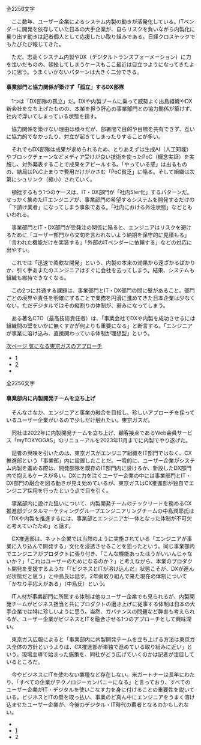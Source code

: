 全2256文字

　ここ数年、ユーザー企業によるシステム内製の動きが活発化している。ITベンダーに開発を依存していた日本の大手企業が、自らリスクを負いながら内製化に乗り出す動きは記者個人として応援したい取り組みである。日経クロステックでもたびたび報じてきた。

　ただ、志高くシステム内製やDX（デジタルトランスフォーメーション）に力を注いだものの、頓挫してしまうケースもここ最近は目立つようになってきたように思う。うまくいかないパターンは大きく二分できる。

#### 事業部門と協力関係が築けず「孤立」するDX部隊

　1つは「DX部隊の孤立」だ。DXや内製ブームに乗って威勢よく出島組織やDX新会社を立ち上げたものの、本業を担う肝心の事業部門との協力関係が築けず、社内で浮いてしまっている状態を指す。

　協力関係を築けない理由は様々だが、部署間で目的や目標を共有できず、互いに協力的でなかったり、対立が起きてしまったりすることが多い。

　それでもDX部隊は成果が求められるため、とりあえずは生成AI（人工知能）やブロックチェーンなどメディア受けが良い技術を使ったPoC（概念実証）を実施し、対外発表することで成果をアピールする。「やっている感」は出るものの、結局はPoC止まりで費用だけがかさむ「PoC貧乏」に陥る。そして組織は次第にシュリンク（縮小）されていく。

　頓挫するもう1つのケースは、IT・DX部門が「社内SIer化」するパターンだ。せっかく集めたITエンジニアが、事業部門の希望するシステムを開発するだけの「下請け業者」になってしまう事象である。「社内における外注状態」などともいわれる。

　事業部門とIT・DX部門が受発注の関係に陥ると、エンジニアはリスクを避けるために「ユーザー部門から文句を言われないよう納期を保守的に見積もる」「言われた機能だけを実装する」「外部のITベンダーに依頼する」などの対応に出やすい。

　これでは「迅速で柔軟な開発」という、内製の本来の効果から遠ざかるばかりか、引く手あまたのエンジニアはすぐに会社を去ってしまう。結果、システムも組織も維持できなくなる。

　この2つに共通する課題は、事業部門とIT・DX部門の間に壁があること。部門ごとの境界や責任を明確にすることで業務を円滑に進めてきた日本企業は少なくない。ただデジタルではその縦割りの体制が、弱みになってしまう。

　ある著名CTO（最高技術責任者）は、「事業会社でDXや内製を成功させるには組織間の壁をいかに無くすかが何よりも重要になる」と断言する。「エンジニアが事業に溶け込み、直接関わっている体制が理想型」という。

[次ページ 気になる東京ガスのアプローチ](https://xtech.nikkei.com/atcl/nxt/column/18/00138/020201459/?P=2)

-   1
-   [2](https://xtech.nikkei.com/atcl/nxt/column/18/00138/020201459/?P=2)
-   [](https://xtech.nikkei.com/atcl/nxt/column/18/00138/020201459/?P=2)

全2256文字

#### 事業部内に内製開発チームを立ち上げ

　そんなさなか、エンジニアと事業の融合を目指し、珍しいアプローチを採っているユーザー企業がいるので少しだけ触れたい。東京ガスだ。

　同社は2022年に内製開発チームを立ち上げ、顧客接点であるWeb会員サービス「myTOKYOGAS」のリニューアルを2023年11月までに内製でやり遂げた。

　記者の興味を引いたのは、東京ガスがエンジニア組織をIT部門ではなく、CX推進部という「事業部」内に設置したことだ。一般的に、ユーザー企業がシステム内製を進める際は、開発部隊を既存のIT部門内に設けるか、新設したDX部門内で抱えるケースが多い。DXに力を注ぐユーザー企業の中には事業部門とIT・DX部門の融合を図る動きが見え始めているが、東京ガスはCX推進部が独自でエンジニア採用を行ったという点で目を引く。

　事業部内に設けた狙いについて、内製開発チームのテックリードを務めるCX推進部デジタルマーケティンググループエンジニアリングチームの中島潤耶氏は「DXや内製を推進するには、事業部とエンジニアが一体となった体制が不可欠と考えていたため」と話す。

　CX推進部は、ネット企業では当然のように実施されている「エンジニアが事業に入り込んで開発する」文化を浸透させることを狙ったという。同じ事業部内でエンジニアがプロダクトに張り付き、「こんな機能あったほうがいいんじゃないか？」「これはユーザーのためになるのか？」と考えながら、本業のプロダクト開発を支援するような「『ビジネスとITが溶け込んだ』状態こそが、DXが進んだ状態だと思う」と中島氏は話す。2年弱取り組んで来た現在の体制について「かなり手応えがある」（中島氏）という。

　IT人材が事業部門に所属する体制は他のユーザー企業でも見られるが、内製開発チームがビジネス担当と共にプロダクトの磨き上げに従事する体制は日本の大手企業では特に珍しいように思う。当然、ガバナンスの問題など弊害も考えられるが、ユーザー企業がビジネスとITを融合させる1つのアプローチとして興味深い。

　東京ガス広報によると「事業部内に内製開発チームを立ち上げる方法は東京ガス全体の方針というよりは、CX推進部が単独で進めている取り組みに近い」という。現場主導で始まった施策を、同社がどう広げていくのかは記者が注目しているところだ。

　今やビジネスにITを使わない業種など存在しない。米ガートナーは長年にわたり、「すべての企業がテクノロジーカンパニーになる」と言っており、すべてのユーザー企業がIT・デジタルを使いこなす力を身に付けることの重要性を説いている。ビジネスとITの壁を取っ払い、事業のど真ん中にエンジニアをうまく溶け込ませたユーザー企業が、今後のデジタル・IT時代の覇者となるのかもしれない。

-   [](https://xtech.nikkei.com/atcl/nxt/column/18/00138/020201459/)
-   [1](https://xtech.nikkei.com/atcl/nxt/column/18/00138/020201459/)
-   2